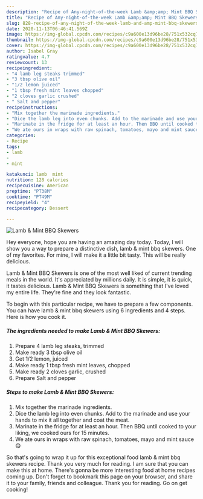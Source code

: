 ```yaml
---
description: "Recipe of Any-night-of-the-week Lamb &amp;amp; Mint BBQ Skewers"
title: "Recipe of Any-night-of-the-week Lamb &amp;amp; Mint BBQ Skewers"
slug: 828-recipe-of-any-night-of-the-week-lamb-and-amp-mint-bbq-skewers
date: 2020-11-13T06:46:41.569Z
image: https://img-global.cpcdn.com/recipes/c9a600e13d96be28/751x532cq70/lamb-mint-bbq-skewers-recipe-main-photo.jpg
thumbnail: https://img-global.cpcdn.com/recipes/c9a600e13d96be28/751x532cq70/lamb-mint-bbq-skewers-recipe-main-photo.jpg
cover: https://img-global.cpcdn.com/recipes/c9a600e13d96be28/751x532cq70/lamb-mint-bbq-skewers-recipe-main-photo.jpg
author: Isabel Gray
ratingvalue: 4.7
reviewcount: 13
recipeingredient:
- "4 lamb leg steaks trimmed"
- "3 tbsp olive oil"
- "1/2 lemon juiced"
- "1 tbsp fresh mint leaves chopped"
- "2 cloves garlic crushed"
- " Salt and pepper"
recipeinstructions:
- "Mix together the marinade ingredients."
- "Dice the lamb leg into even chunks. Add to the marinade and use your hands to mix it all together and coat the meat."
- "Marinate in the fridge for at least an hour. Then BBQ until cooked to your liking, we cooked ours for 15 minutes."
- "We ate ours in wraps with raw spinach, tomatoes, mayo and mint sauce 😋"
categories:
- Recipe
tags:
- lamb
- 
- mint

katakunci: lamb  mint 
nutrition: 128 calories
recipecuisine: American
preptime: "PT38M"
cooktime: "PT49M"
recipeyield: "4"
recipecategory: Dessert

---
```



![Lamb &amp; Mint BBQ Skewers](https://img-global.cpcdn.com/recipes/c9a600e13d96be28/751x532cq70/lamb-mint-bbq-skewers-recipe-main-photo.jpg)

Hey everyone, hope you are having an amazing day today. Today, I will show you a way to prepare a distinctive dish, lamb &amp; mint bbq skewers. One of my favorites. For mine, I will make it a little bit tasty. This will be really delicious.



Lamb &amp; Mint BBQ Skewers is one of the most well liked of current trending meals in the world. It's appreciated by millions daily. It is simple, it is quick, it tastes delicious. Lamb &amp; Mint BBQ Skewers is something that I've loved my entire life. They're fine and they look fantastic.


To begin with this particular recipe, we have to prepare a few components. You can have lamb &amp; mint bbq skewers using 6 ingredients and 4 steps. Here is how you cook it.

<!--inarticleads1-->

##### The ingredients needed to make Lamb &amp; Mint BBQ Skewers:

1. Prepare 4 lamb leg steaks, trimmed
1. Make ready 3 tbsp olive oil
1. Get 1/2 lemon, juiced
1. Make ready 1 tbsp fresh mint leaves, chopped
1. Make ready 2 cloves garlic, crushed
1. Prepare  Salt and pepper




<!--inarticleads2-->

##### Steps to make Lamb &amp; Mint BBQ Skewers:

1. Mix together the marinade ingredients.
1. Dice the lamb leg into even chunks. Add to the marinade and use your hands to mix it all together and coat the meat.
1. Marinate in the fridge for at least an hour. Then BBQ until cooked to your liking, we cooked ours for 15 minutes.
1. We ate ours in wraps with raw spinach, tomatoes, mayo and mint sauce 😋




So that's going to wrap it up for this exceptional food lamb &amp; mint bbq skewers recipe. Thank you very much for reading. I am sure that you can make this at home. There's gonna be more interesting food at home recipes coming up. Don't forget to bookmark this page on your browser, and share it to your family, friends and colleague. Thank you for reading. Go on get cooking!

